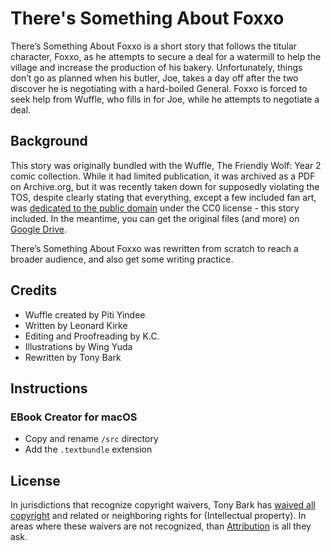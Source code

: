# There's Something About Foxxo

There’s Something About Foxxo is a short story that follows the titular character, Foxxo, as he attempts to secure a deal for a watermill to help the village and increase the production of his bakery. Unfortunately, things don’t go as planned when his butler, Joe, takes a day off after the two discover he is negotiating with a hard-boiled General. Foxxo is forced to seek help from Wuffle, who fills in for Joe, while he attempts to negotiate a deal.

## Background

This story was originally bundled with the Wuffle, The Friendly Wolf: Year 2 comic collection. While it had limited publication, it was archived as a PDF on Archive.org, but it was recently taken down for supposedly violating the TOS, despite clearly stating that everything, except a few included fan art, was [dedicated to the public domain](https://web.archive.org/web/20150512024057/http://www.wufflecomics.com/free-license) under the CC0 license - this story included. In the meantime, you can get the original files (and more) on [Google Drive](https://sheezy.art/url/https://drive.google.com/drive/folders/1LG9Dgzp1dz9h41y0HJda0G668RVhdEVD?usp=sharing).

There’s Something About Foxxo was rewritten from scratch to reach a broader audience, and also get some writing practice.

## Credits

- Wuffle created by Piti Yindee
- Written by Leonard Kirke
- Editing and Proofreading by K.C.
- Illustrations by Wing Yuda
- Rewritten by Tony Bark

## Instructions

### EBook Creator for macOS

- Copy and rename `/src` directory
- Add the `.textbundle` extension

## License

In jurisdictions that recognize copyright waivers, Tony Bark has [waived all copyright](LICENSE) and related or neighboring rights for (Intellectual property). In areas where these waivers are not recognized, than [Attribution](LICENSE-BY) is all they ask.
